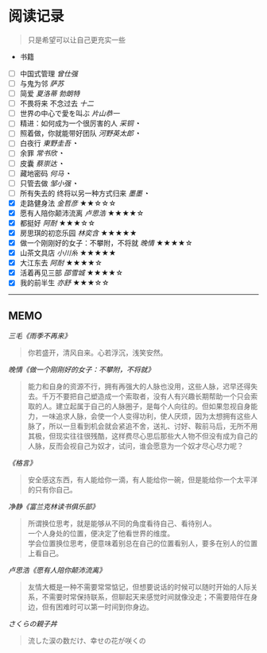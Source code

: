# 阅读记录

> 只是希望可以让自己更充实一些

  
- 书籍
 - [ ] 中国式管理 *曾仕强*
 - [ ] 与鬼为邻 *萨苏* 
 - [ ] 简爱 *夏洛蒂 勃朗特* 
 - [ ] 不畏将来 不念过去 *十二* 
 - [ ] 世界の中心で愛を叫ぶ *片山恭一*
 - [ ] 精进：如何成为一个很厉害的人 *采铜* ◔
 - [ ] 照着做，你就能带好团队 *河野英太郎* ◔
 - [ ] 白夜行 *東野圭吾* ◔
 - [ ] 余罪 *常书欣* ◔
 - [ ] 皮囊 *蔡崇达* ◔
 - [ ] 藏地密码 *何马* ◔
 - [ ] 只管去做 *邹小强* ◔
 - [ ] 所有失去的 终将以另一种方式归来 *墨墨* ◔
 - [x] 走路健身法 *金哲彦* ★★☆☆☆
 - [x] 愿有人陪你颠沛流离 *卢思浩* ★★★★☆
 - [x] 都挺好 *阿耐* ★★★☆☆
 - [x] 房思琪的初恋乐园 *林奕含* ★★★★★
 - [x] 做一个刚刚好的女子：不攀附，不将就 *晚情* ★★★★☆
 - [x] 山茶文具店 *小川糸* ★★★★★
 - [x] 大江东去 *阿耐* ★★★★☆
 - [x] 活着再见三部 *邵雪城* ★★★★☆
 - [x] 我的前半生 *亦舒* ★★★☆☆

-----

## MEMO 
*三毛《雨季不再来》*
> 你若盛开，清风自来。心若浮沉，浅笑安然。

*晚情《做一个刚刚好的女子：不攀附，不将就》*
>能力和自身的资源不行，拥有再强大的人脉也没用，这些人脉，迟早还得失去。千万不要把自己塑造成一个索取者，没有人有兴趣长期帮助一个只会索取的人。建立起属于自己的人脉圈子，是每个人向往的。但如果忽视自身能力，一味追求人脉，会使一个人变得功利，使人厌烦，因为太想拥有这些人脉了，所以一旦看到机会就会紧追不舍，送礼、讨好、鞍前马后，无所不用其极，但现实往往很残酷，这样费尽心思后那些大人物不但没有成为自己的人脉，反而会视自己为奴才，试问，谁会愿意为一个奴才尽心尽力呢？

*《格言》*
>安全感这东西，有人能给你一滴，有人能给你一碗，但是能给你一个太平洋的只有你自己。

*净静《富兰克林读书俱乐部》*
>所谓换位思考，就是能够从不同的角度看待自己、看待别人。  
>一个人身处的位置，便决定了他看世界的维度。  
学会位置换位思考，便意味着别总在自己的位置看别人，要多在别人的位置上看自己。

*卢思浩《愿有人陪你颠沛流离》*
>友情大概是一种不需要常常惦记，但想要说话的时候可以随时开始的人际关系，不需要时常保持联系，但聊起天来感觉时间就像没走；不需要陪伴在身边，但有困难时可以第一时间到你身边。

*さくらの親子丼*
>流した涙の数だけ、幸せの花が咲くの
